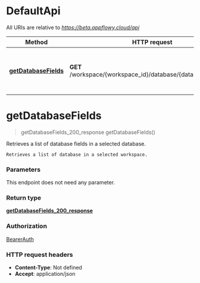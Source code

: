 # DefaultApi

All URIs are relative to *https://beta.appflowy.cloud/api*

| Method | HTTP request | Description |
|------------- | ------------- | -------------|
| [**getDatabaseFields**](DefaultApi.md#getDatabaseFields) | **GET** /workspace/{workspace_id}/database/{database_id}/fields | Retrieves a list of database fields in a selected database. |


<a name="getDatabaseFields"></a>
# **getDatabaseFields**
> getDatabaseFields_200_response getDatabaseFields()

Retrieves a list of database fields in a selected database.

    Retrieves a list of database in a selected workspace. 

### Parameters
This endpoint does not need any parameter.

### Return type

[**getDatabaseFields_200_response**](../Models/getDatabaseFields_200_response.md)

### Authorization

[BearerAuth](../README.md#BearerAuth)

### HTTP request headers

- **Content-Type**: Not defined
- **Accept**: application/json

